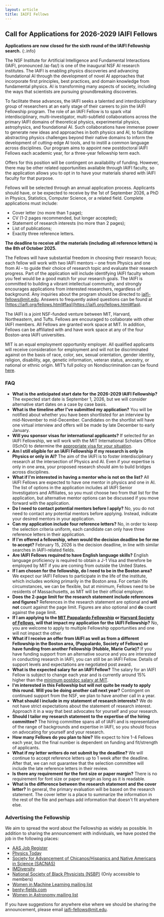 ```yaml
---
layout: article
title: IAIFI Fellows
---
```



## Call for Applications for 2026-2029 IAIFI Fellows

**Applications are now closed for the sixth round of the IAIFI Fellowship search.**
{:.info}
<!--
[Apply to be an IAIFI Fellow](https://academicjobsonline.org/ajo/jobs/30155){:.button.button--outline-primary.button--pill.button--lg} 
-->

The NSF Institute for Artificial Intelligence and Fundamental Interactions (IAIFI, pronounced /aɪ-faɪ/) is one of the inaugural NSF AI research institutes. The IAIFI is enabling physics discoveries and advancing foundational AI through the development of novel AI approaches that incorporate first principles, best practices, and domain knowledge from fundamental physics. AI is transforming many aspects of society, including the ways that scientists are pursuing groundbreaking discoveries.

To facilitate these advances, the IAIFI seeks a talented and interdisciplinary group of researchers at an early stage of their careers to join the IAIFI Fellowship program. The role of an IAIFI Fellow is to spark vital interdisciplinary, multi-investigator, multi-subfield collaborations across the primary IAIFI domains of theoretical physics, experimental physics, astrophysics, and foundational AI. Such collaborations have immense power to generate new ideas and approaches in both physics and AI, to facilitate abstracting physics challenges beyond their native domains to inform the development of cutting-edge AI tools, and to instill a common language across disciplines. Our program aims to appoint new postdoctoral IAIFI Fellows each academic year, for a three-year fellowship term each.

Offers for this position will be contingent on availability of funding. However, there may be other related opportunities available through IAIFI faculty, so the application allows you to opt in to have your materials shared with IAIFI faculty for that purpose.

Fellows will be selected through an annual application process. Applicants should have, or be expected to receive by the 1st of September 2026, a PhD in Physics, Statistics, Computer Science, or a related field. Complete applications must include:
* Cover letter (no more than 1 page);
* CV (1-2 pages recommended, but longer accepted);
* Statement of research interests (no more than 2 pages);
* List of publications;
* Exactly three reference letters.

**The deadline to receive all the materials (including all reference letters) is the 8th of October 2025.**

The Fellows will have substantial freedom in choosing their research focus; each fellow will work with two IAIFI mentors – one from Physics and one from AI – to guide their choice of research topic and evaluate their research progress. Part of the application will include identifying IAIFI faculty whom you feel would be a good match for your research goals. The IAIFI is committed to building a vibrant intellectual community, and strongly encourages applications from interested researchers, regardless of background. Any inquiries about the program should be directed to [iaifi-fellows@mit.edu](mailto:iaifi-fellows@mit.edu). Answers to frequently asked questions can be found at [https://iaifi.org/fellows.html#faq](https://iaifi.org/fellows.html#faq).

The IAIFI is a joint NSF-funded venture between MIT, Harvard, Northeastern, and Tufts. Fellows are encouraged to collaborate with other IAIFI members. All Fellows are granted work space at MIT. In addition, Fellows can be affiliated with and have work space at any of the four Boston-area IAIFI universities.

MIT is an equal employment opportunity employer. All qualified applicants will receive consideration for employment and will not be discriminated against on the basis of race, color, sex, sexual orientation, gender identity, religion, disability, age, genetic information, veteran status, ancestry, or national or ethnic origin. MIT’s full policy on Nondiscrimination can be found [here](https://policies.mit.edu/policies-procedures/90-relations-and-responsibilities-within-mit-community/92-nondiscrimination).

### FAQ

*  **What is the anticipated start date for the 2026-2029 IAIFI Fellowship?**  The expected start date is September 1, 2026, but we will consider alternative start dates on a case by case basis.
*  **What is the timeline after I've submitted my application?** You will be notified about whether you have been shortlisted for an interview by mid-November to mid-December. Candidates on the shortlist will have one virtual interview and offers will be made by late December to early January. 
*  **Will you sponsor visas for international applicants?**  If selected for an IAIFI Fellowship, we will work with the MIT International Scholars Office (ISchO) to determine the [appropriate visa for your situation](http://web.mit.edu/scholars/administrators/sponsorshippolicy.html#visaspon).
*  **Am I still eligible for an IAIFI Fellowship if my research is only in Physics or only in AI?**  The aim of the IAIFI is to foster interdisciplinary research at the intersection of Physics and AI.  Even if your expertise is only in one area, your proposed research should aim to build bridges across disciplines.
*  **What if I'm interested in having a mentor who is not on the list?** All IAIFI Fellows are expected to have one mentor in physics and one in AI. The list of options in the application includes all IAIFI Senior Investigators and Affiliates, so you must choose two from that list for the application, but alternative mentor options can be discussed if you move forward with the application. 
*  **Do I need to contact potential mentors before I apply?** No, you do not need to contact any potential mentors before applying. Instead, indicate your desired mentors in your application.
*  **Can my application include four reference letters?**  No, in order to keep the selection criteria uniform, each candidate can only have three reference letters in their application.
*  **If I'm offered a fellowship, when would the decision deadline be for me to accept?** February 15, 2026 is the decision deadline, in line with similar searches in IAIFI-related fields. 
*  **Are IAIFI Fellows required to have English language skills?** English language proficiency is required to obtain a J-1 Visa and therefore be employed by MIT if you are coming from outside the United States.
*  **If I am chosen for the fellowship, do I need to be in the Boston area?** We expect our IAIFI Fellows to participate in the life of the institute, which includes working primarily in the Boston area. For certain life circumstances, we can be flexible, but at minimum, Fellows need to be residents of Massachusetts, as MIT will be their official employer.
*  **Does the 2-page limit for the research statement include references and figures?** References in the research statement are optional and **will not** count against the page limit. Figures are also optional and **do** count against the page limit.
*  **If I am applying to the [MIT Pappalardo Fellowship](https://physics.mit.edu/research/pappalardo-fellowships-in-physics/competition/) or [Harvard Society of Fellows](https://socfell.fas.harvard.edu), will that impact my application for the IAIFI Fellowship?** No, you are welcome to apply to multiple Fellowship opportunities and one will not impact the other. 
*  **What if I receive an offer from IAIFI as well as from a different Fellowship in the Boston area, (Pappalardo, Society of Fellows) or have funding from another Fellowship (Hubble, Marie Curie)?** If you have funding support from an alternative source and you are interested in conducting research in IAIFI, you can still be an IAIFI Fellow. Details of support levels and expectations are negotiated post award.
*  **What is the expected salary for an IAIFI Fellow?** The salary for an IAIFI Fellow is subject to change each year and is currently around 15% higher than the [minimum postdoc salary at MIT](https://postdocs.mit.edu/about/vice-president-research-statement-salary-and-benefits). 
*  **I'm interested in this Fellowship but will not quite be ready to apply this round. Will you be doing another call next year?** Contingent on continued support from the NSF, we plan to have another call in a year.
*  **What should I include in my statement of research interests?** We do not have strict expectations about the statement of research interest. Approach it in a way that best advocates for yourself and your research. 
*  **Should I tailor my research statement to the expertise of the hiring committee?** The hiring committee spans all of IAIFI and is representative of the range of backgrounds and expertise in IAIFI, so you should focus on advocating for yourself and your research. 
* **How many Fellows do you plan to hire?** We expect to hire 1-4 Fellows each year, but the final number is dependent on funding and fit/strength of applicants.
* **What if my letter writers do not submit by the deadline?** We will continue to accept reference letters up to 1 week after the deadline. After that, we can not guarantee that the selection committee will include the late reference letters in their review.
* **Is there any requirement for the font size or paper margin?** There is no requirement for font size or paper margin as long as it is readable.
* **What is the difference between the research statement and the cover letter?** In general, the primary evaluation will be based on the research statement.  The cover letter is a place to summarize the information in the rest of the file and perhaps add information that doesn't fit anywhere else.

### Advertising the Fellowship
We aim to spread the word about the Fellowship as widely as possible. In addition to sharing the announcement with individuals, we have posted the job in the following places:
*  [AAS Job Register](https://jobregister.aas.org/ad/60ea22fb)
*  [Physics Today](https://jobs.physicstoday.org/jobs/15247761/iaifi-fellow)
*  [Society for Advancement of Chicanos/Hispanics and Native Americans in Science (SACNAS)](https://careercenter.sacnas.org/job/iaifi-fellow/58147767/)
*  [IMDiversity](https://jobs.imdiversity.com/career/90826)
*  [National Society of Black Physicists (NSBP)](https://nsbp.org/networking/apply_now.aspx?view=1&id=669773) (Only accessible to members)
*  [Women in Machine Learning mailing list](https://groups.google.com/forum/#!forum/women-in-machine-learning)
*  [benty-fields.com](https://www.benty-fields.com/job_details?job_id=15745&page=1&app_order=&post_order=descending&search_term=)
*  [Women in Astronomy mailing list](https://jobregister.aas.org/ad/b6a19365)

If you have suggestions for anywhere else where we should be sharing the announcement, please email [iaifi-fellows@mit.edu](mailto:iaifi-fellows@mit.edu).
 
<!---
### Call for Applications

[2021-2024 IAIFI Fellowship Program on AcademicJobsOnline](https://academicjobsonline.org/ajo/jobs/16695)
{:.info}

Of critical importance to the IAIFI vision is our IAIFI Fellows program, which aims to recruit and train the most talented, promising, and diverse group of researchers at an early stage of their careers. These Fellows will spark vital interdisciplinary, multi-investigator, multi-subfield collaborations. Such collaborations have immense power to generate new ideas and approaches, to facilitate abstracting physics challenges beyond their native domains, and to instill a common language across disciplines.  Our program aims to appoint three new postdoctoral IAIFI Fellows each academic year, for a three-year fellowship term each.

Fellows will be selected through an [annual application process](https://academicjobsonline.org/ajo/jobs/16695).  Applicants should have, or be expected to receive by the 1st of September 2021, a PhD in Physics, Statistics, Computer Science, or a related field.  Complete applications must include:

* Cover letter (no more than 1 page);
* CV (1-2 pages recommended, but longer accepted);
* Statement of research interests (no more than 2 pages);
* List of publications;
* Exactly three reference letters.
  
**The deadline to receive all the materials (including all reference letters) is the 20th of October 2020.**

  The Fellows will have substantial freedom in choosing their research focus; each fellow will be assigned two mentors – one from Physics and one from AI – to guide their choice of research topic and evaluate their research progress.  The IAIFI is committed to building a culturally diverse intellectual community, and strongly encourages applications from women and minorities.  Any inquiries about the program should be directed to <iaifi-fellows@mit.edu>.

The IAIFI is a joint NSF-funded venture between MIT, Harvard, Northeastern, and Tufts.  Fellows are encouraged to collaborate with other IAIFI members and can have affiliations with any or all of the participating universities.

### FAQ

*  *What is the anticipated start date for the 2021-2024 IAIFI Fellowship?*  The expected start date is September 1, 2021, but we will consider alternative start dates on a case by case basis.
*  *Will you sponsor visas for international applicants?*  If selected for an IAIFI Fellowship, we will work with the MIT International Scholars Office (ISchO) to determine the [appropriate visa for your situation](http://web.mit.edu/scholars/administrators/sponsorshippolicy.html#visaspon).
*  *Am I still eligible for an IAIFI Fellowship if my research is only in Physics or only in AI?*  The aim of the IAIFI is to foster interdisciplinary research at the intersection of Physics and AI.  Even if your expertise is only in one area, your proposed research should aim to build bridges across disciplines.
*  *Can my application include four reference letters?*  No, in order to keep the selection criteria uniform, each candidate can only have three reference letters in their application.

--->
